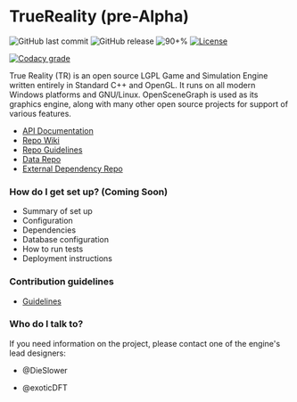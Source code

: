 # TrueReality (pre-Alpha)

![GitHub last commit](https://img.shields.io/github/last-commit/acidrainstudios/truereality.svg?style=for-the-badge)
![GitHub release](https://img.shields.io/github/release/acidrainstudios/truereality.svg?style=for-the-badge)
![90+%](https://img.shields.io/github/languages/top/acidrainstudios/truereality.svg?style=for-the-badge&colorB=green)
[![License](https://img.shields.io/github/license/acidrainstudios/truereality.svg?style=for-the-badge)](https://github.com/acidrainstudios/TrueReality/blob/master/LICENSE)


[![Codacy grade](https://img.shields.io/codacy/grade/f645559d5b974bdbaf564608c17a8bad.svg?style=for-the-badge)](https://github.com/acidrainstudios/TrueReality)


True Reality (TR) is an open source LGPL Game and Simulation Engine written entirely in Standard C++ and OpenGL. It runs on all modern Windows platforms and GNU/Linux. OpenSceneGraph is used as its graphics engine, along with many other open source projects for support of various features.

* [API Documentation](https://codedocs.xyz/acidrainstudios/TrueReality)
* [Repo Wiki](https://github.com/acidrainstudios/TrueReality/wiki)
* [Repo Guidelines](https://github.com/acidrainstudios/TrueReality/wiki/Repository-Guidelines)
* [Data Repo](https://github.com/acidrainstudios/TrueReality/wiki/TBD)
* [External Dependency Repo](https://github.com/acidrainstudios/TrueRealityExt)


### How do I get set up? (Coming Soon) ###

* Summary of set up
* Configuration
* Dependencies
* Database configuration
* How to run tests
* Deployment instructions

### Contribution guidelines ###
* [Guidelines](https://github.com/acidrainstudios/TrueReality/blob/master/CONTRIBUTING.md)

### Who do I talk to? ###

If you need information on the project, please contact one of the engine's lead designers:
 
* @DieSlower 

* @exoticDFT
